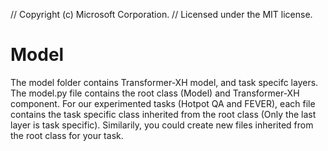 
// Copyright (c) Microsoft Corporation.
// Licensed under the MIT license.

# Model
The model folder contains Transformer-XH model, and task specifc layers.
The model.py file contains the root class (Model) and Transformer-XH component.
For our experimented tasks (Hotpot QA and FEVER), each file contains the task specific class inherited from the root class (Only the last layer is task specific). Similarily, you could create new files inherited from the root class for your task.
